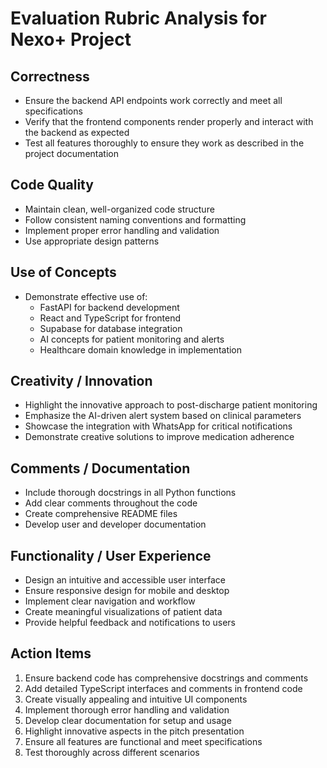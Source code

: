 # Evaluation Rubric Analysis for Nexo+ Project

## Correctness
- Ensure the backend API endpoints work correctly and meet all specifications
- Verify that the frontend components render properly and interact with the backend as expected
- Test all features thoroughly to ensure they work as described in the project documentation

## Code Quality
- Maintain clean, well-organized code structure
- Follow consistent naming conventions and formatting
- Implement proper error handling and validation
- Use appropriate design patterns

## Use of Concepts
- Demonstrate effective use of:
  - FastAPI for backend development
  - React and TypeScript for frontend
  - Supabase for database integration
  - AI concepts for patient monitoring and alerts
  - Healthcare domain knowledge in implementation

## Creativity / Innovation
- Highlight the innovative approach to post-discharge patient monitoring
- Emphasize the AI-driven alert system based on clinical parameters
- Showcase the integration with WhatsApp for critical notifications
- Demonstrate creative solutions to improve medication adherence

## Comments / Documentation
- Include thorough docstrings in all Python functions
- Add clear comments throughout the code
- Create comprehensive README files
- Develop user and developer documentation

## Functionality / User Experience
- Design an intuitive and accessible user interface
- Ensure responsive design for mobile and desktop
- Implement clear navigation and workflow
- Create meaningful visualizations of patient data
- Provide helpful feedback and notifications to users

## Action Items
1. Ensure backend code has comprehensive docstrings and comments
2. Add detailed TypeScript interfaces and comments in frontend code
3. Create visually appealing and intuitive UI components
4. Implement thorough error handling and validation
5. Develop clear documentation for setup and usage
6. Highlight innovative aspects in the pitch presentation
7. Ensure all features are functional and meet specifications
8. Test thoroughly across different scenarios
